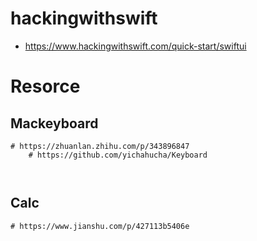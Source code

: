 # hackingwithswift

- https://www.hackingwithswift.com/quick-start/swiftui



# Resorce



## Mackeyboard



```
# https://zhuanlan.zhihu.com/p/343896847
	# https://github.com/yichahucha/Keyboard
	
	
```



## Calc



```
# https://www.jianshu.com/p/427113b5406e


```





